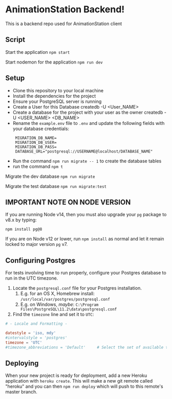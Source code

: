 # AnimationStation Backend!

This is a backend repo used for AnimationStation client

## Script
Start the application `npm start`

Start nodemon for the application `npm run dev`

## Setup
- Clone this repository to your local machine
- Install the dependencies for the project
- Ensure your PostgreSQL server is running
- Create a User for this Database
    createdb -U <User_NAME>
- Create a database for the project with your user as the owner
    createdb -U <USER_NAME> <DB_NAME>
- Rename the `example.env` file to `.env` and update the following fields with your database credentials:
  ```
   MIGRATION_DB_NAME=
   MIGRATION_DB_USER=
   MIGRATION_DB_PASS=
   DATABASE_URL="postgresql://USERNAME@localhost/DATABASE_NAME"
  ```
- Run the command `npm run migrate -- 1` to create the database tables
- run the command `npm t`

Migrate the dev database `npm run migrate`

Migrate the test database `npm run migrate:test`




## IMPORTANT NOTE ON NODE VERSION

If you are running Node v14, then you must also upgrade your `pg` package to v8.x by typing:

`npm install pg@8`

If you are on Node v12 or lower, run `npm install` as normal and let it remain locked to major version `pg` v7.

## Configuring Postgres

For tests involving time to run properly, configure your Postgres database to run in the UTC timezone.

1. Locate the `postgresql.conf` file for your Postgres installation.
   1. E.g. for an OS X, Homebrew install: `/usr/local/var/postgres/postgresql.conf`
   2. E.g. on Windows, _maybe_: `C:\Program Files\PostgreSQL\11.2\data\postgresql.conf`
2. Find the `timezone` line and set it to `UTC`:

```conf
# - Locale and Formatting -

datestyle = 'iso, mdy'
#intervalstyle = 'postgres'
timezone = 'UTC'
#timezone_abbreviations = 'Default'     # Select the set of available time zone
```

## Deploying

When your new project is ready for deployment, add a new Heroku application with `heroku create`. This will make a new git remote called "heroku" and you can then `npm run deploy` which will push to this remote's master branch.

